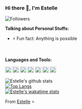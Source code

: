 ### Hi there 👋, I'm Estelle

![Followers](https://img.shields.io/github/followers/Xuechunqiu?label=Follw&style=social)

**Talking about Personal Stuffs:**
- ⚡ Fun fact: Anything is possible

<br />

**Languages and Tools:**  

<code><img height="20" src="https://img.shields.io/badge/-Python-yellow?style=flat-square&logo=python"></code>
<code><img height="20" src="https://img.shields.io/badge/-Java-blue?style=flat-square&logo=java"></code>
<code><img height="20" src="https://img.shields.io/badge/-React-%23282C34?style=flat-square&logo=react"></code>
<code><img height="20" src="https://img.shields.io/badge/-Git-%23F05032?style=flat-square&logo=git&logoColor=%23ffffff"></code>
<code><img height="20" src="https://img.shields.io/badge/-VSCode-%23007ACC?style=flat-square&logo=visual-studio-code"></code>
<code><img height="20" src="https://img.shields.io/badge/-SQLite-%23282C34?style=flat-square&logo=sqlite"></code>
<code><img height="20" src="https://img.shields.io/pypi/djversions/djangorestframework"></code>


![Estelle's github stats](https://github-readme-stats.vercel.app/api?username=Xuechunqiu&show_icons=true&theme=radical)
<br />
[![Top Langs](https://github-readme-stats.vercel.app/api/top-langs/?username=Xuechunqiu&langs_count=5&layout=compact)](https://github.com/anuraghazra/github-readme-stats)
<br />
[![Estelle's wakatime stats](https://github-readme-stats.vercel.app/api/wakatime?username=Estelle)](https://github.com/anuraghazra/github-readme-stats)


From [Estelle](https://github.com/Xuechunqiu) ⭐️ 
